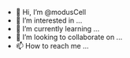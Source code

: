 - 👋 Hi, I’m @modusCell
- 👀 I’m interested in ...
- 🌱 I’m currently learning ...
- 💞️ I’m looking to collaborate on ...
- 📫 How to reach me ...

<!---
modusCell/modusCell is a ✨ special ✨ repository because its `README.md` (this file) appears on your GitHub profile.
You can click the Preview link to take a look at your changes.
--->
